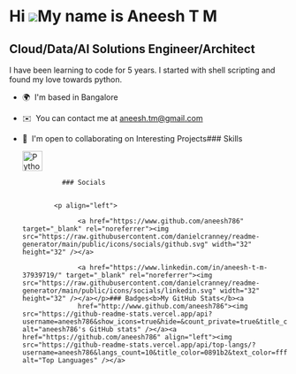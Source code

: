 Hi ![](https://user-images.githubusercontent.com/18350557/176309783-0785949b-9127-417c-8b55-ab5a4333674e.gif)My name is Aneesh T M
==================================================================================================================================

Cloud/Data/AI Solutions Engineer/Architect
---------------------------------------

I have been learning to code for 5 years. I started with shell scripting and found my love towards python.

*   🌍  I'm based in Bangalore
*   ✉️  You can contact me at [aneesh.tm@gmail.com](mailto:aneesh.tm@gmail.com)
*   🤝  I'm open to collaborating on Interesting Projects### Skills<p align="left">
                                <a href="https://www.python.org/" target="_blank" rel="noreferrer"><img src="https://raw.githubusercontent.com/danielcranney/readme-generator/main/public/icons/skills/python-colored.svg" width="36" height="36" alt="Python" /></a>
                    </p>
                    
                  ### Socials
                  
                  
                <p align="left">
                          
                      <a href="https://www.github.com/aneesh786" target="_blank" rel="noreferrer"><img src="https://raw.githubusercontent.com/danielcranney/readme-generator/main/public/icons/socials/github.svg" width="32" height="32" /></a>
                          
                      <a href="https://www.linkedin.com/in/aneesh-t-m-37939719/" target="_blank" rel="noreferrer"><img src="https://raw.githubusercontent.com/danielcranney/readme-generator/main/public/icons/socials/linkedin.svg" width="32" height="32" /></a></p>### Badges<b>My GitHub Stats</b><a
                      href="http://www.github.com/aneesh786"><img src="https://github-readme-stats.vercel.app/api?username=aneesh786&show_icons=true&hide=&count_private=true&title_color=0891b2&text_color=ffffff&icon_color=0891b2&bg_color=1c1917&hide_border=true&show_icons=true" alt="aneesh786's GitHub stats" /></a><a href="https://github.com/aneesh786" align="left"><img src="https://github-readme-stats.vercel.app/api/top-langs/?username=aneesh786&langs_count=10&title_color=0891b2&text_color=ffffff&icon_color=0891b2&bg_color=1c1917&hide_border=true&locale=en&custom_title=Top%20%Languages" alt="Top Languages" /></a>
